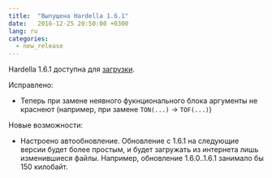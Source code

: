 ```yaml
---
title:  "Выпущена Hardella 1.6.1"
date:   2016-12-25 20:50:00 +0300
lang: ru
categories:
  - new_release
---
```


Hardella 1.6.1 доступна для [загрузки](/download/).
                        
Исправлено:
  - Теперь при замене неявного фукнционального блока аргументы не краснеют (например, при замене `TON(...)` -> `TOF(...)`)

Новые возможности:
  - Настроено автообновление. Обновление с 1.6.1 на следующие версии будет более простым, и будет загружать из интернета лишь изменившиеся файлы.
    Например, обновление 1.6.0..1.6.1 занимало бы 150 килобайт. 
